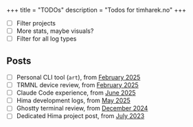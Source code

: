 +++
title = "TODOs"
description = "Todos for timharek.no"
+++

- [ ] Filter projects
- [ ] More stats, maybe visuals?
- [ ] Filter for all log types

## Posts

- [ ] Personal CLI tool (`art`), from [February 2025]
- [ ] TRMNL device review, from [February 2025]
- [ ] Claude Code experience, from [June 2025](/blog/2025-june-recently)
- [ ] Hima development logs, from [May 2025](/blog/2025-may-recently)
- [ ] Ghostty terminal review, from
      [December 2024](/blog/2024-december-recently)
- [ ] Dedicated Hima project post, from [July 2023](/blog/2023-july-recently)

[February 2025]: /blog/2025-february-recently
